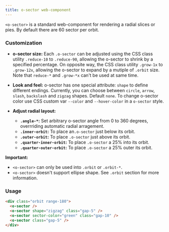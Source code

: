 ```yaml
---
title: o-sector web-component
---
```


`<o-sector>` is a standard web-component for rendering a radial slices or pies. By default there are 60 sector per orbit. 

### Customization
  
- **o-sector size:** Each `.o-sector` can be adjusted using the CSS class utility `.reduce-10` to `.reduce-90`, allowing the o-sector to shrink by a specified percentage. On opposite way, the CSS class utility `.grow-1x` to `.grow-12x`, allowing the o-sector to expand by a mutiple of `.orbit` size. Note that `reduce-*` and `.grow-*x` can't be used at same time.
  
- **Look and feel:** o-sector has one special attribute: `shape` to define different endings. Currently, you can choose between `circle`, `arrow`, `slash`, `backslash` and `zigzag` shapes. Default `none`. To change o-sector color use CSS custom var `--color` and `--hover-color` in a `o-sector` style.

- **Adjust radial layout:**
  - **`.angle-*`:** Set arbitrary o-sector angle from 0 to 360 degrees, overrriding automatic radial arragement.
  - **`.inner-orbit`:** To place an`.o-sector` just below its orbit.
  - **`.outer-orbit`:** To place `.o-sector` just above its orbit.
  - **`.quarter-inner-orbit`:** To place `.o-sector` a 25% into its orbit.
  - **`.quarter-outer-orbit`:** To place `.o-sector` a 25% outer its orbit.
  
**Important:** 
  - `<o-sector>` can only be used into `.orbit` or `.orbit-*`.
  - `<o-sector>` doesn't support ellipse shape. See `.orbit` section for more information.

### Usage

```html
<div class="orbit range-180"> 
  <o-sector />
  <o-sector shape="zigzag" class="gap-5" />
  <o-sector sector-color="green" class="gap-10" />
  <o-sector class="gap-5" />
</div>
```
